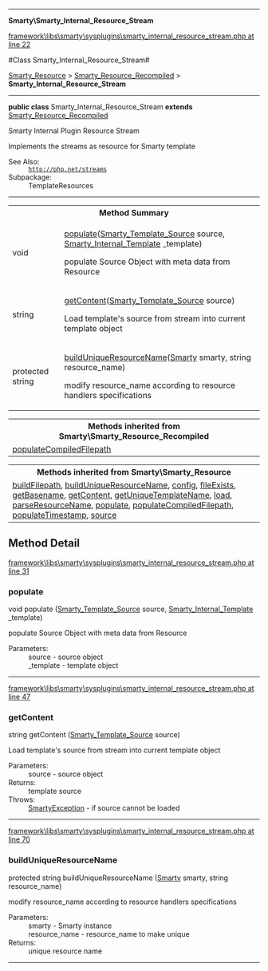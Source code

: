 

- - -

**Smarty\Smarty_Internal_Resource_Stream**


<a href="https://github.com/JeyDotC/Hirudo/blob/master/framework/libs/smarty/sysplugins/smarty_internal_resource_stream.php#L22" target='_blank'>framework\libs\smarty\sysplugins\smarty_internal_resource_stream.php at line 22</a>

#Class Smarty_Internal_Resource_Stream#

<a href="https://github.com/JeyDotC/Hirudo-docs/blob/master/Smarty/Smarty_Resource.md">Smarty_Resource</a>
 &gt; <a href="https://github.com/JeyDotC/Hirudo-docs/blob/master/Smarty/Smarty_Resource_Recompiled.md">Smarty_Resource_Recompiled</a>
 &gt; **Smarty_Internal_Resource_Stream**




- - -

<p><strong>public  class</strong> <span>Smarty_Internal_Resource_Stream</span>
<strong>extends</strong> <a href="https://github.com/JeyDotC/Hirudo-docs/blob/master/Smarty/Smarty_Resource_Recompiled.md">Smarty_Resource_Recompiled</a>

</p>

<div class="comment" id="overview_description"><p>Smarty Internal Plugin Resource Stream</p><p>Implements the streams as resource for Smarty template</p></div>

<dl>
<dt>See Also:</dt>
<dd><code><a href="http://php.net/streams">http://php.net/streams</a></code></dd>
<dt>Subpackage:</dt>
<dd>TemplateResources</dd>
</dl>


<hr />

<table id="summary_method">
<tr><th colspan="2">Method Summary</th></tr>
<tr>
<td><span class='k'></span> <span class='nx'>void</span></td>
<td class="description"><p class="name"><a href="#populate">populate</a>(<a href="https://github.com/JeyDotC/Hirudo-docs/blob/master/Smarty/Smarty_Template_Source.md">Smarty_Template_Source</a> source, <a href="https://github.com/JeyDotC/Hirudo-docs/blob/master/Smarty/Smarty_Internal_Template.md">Smarty_Internal_Template</a> _template)</p><p class="description">populate Source Object with meta data from Resource</p></td>
</tr>
<tr>
<td><span class='k'></span> <span class='nx'>string</span></td>
<td class="description"><p class="name"><a href="#getcontent">getContent</a>(<a href="https://github.com/JeyDotC/Hirudo-docs/blob/master/Smarty/Smarty_Template_Source.md">Smarty_Template_Source</a> source)</p><p class="description">Load template's source from stream into current template object</p></td>
</tr>
<tr>
<td><span class='k'>protected </span> <span class='nx'>string</span></td>
<td class="description"><p class="name"><a href="#builduniqueresourcename">buildUniqueResourceName</a>(<a href="https://github.com/JeyDotC/Hirudo-docs/blob/master/Smarty/Smarty.md">Smarty</a> smarty, string resource_name)</p><p class="description">modify resource_name according to resource handlers specifications</p></td>
</tr>
</table>

<table class="inherit">
<tr><th colspan="2">Methods inherited from Smarty\Smarty_Resource_Recompiled</th></tr>
<tr><td><a href="https://github.com/JeyDotC/Hirudo-docs/blob/master/Smarty/Smarty_Resource_Recompiled.md#populatecompiledfilepath">populateCompiledFilepath</a></td></tr></table>

<table class="inherit">
<tr><th colspan="2">Methods inherited from Smarty\Smarty_Resource</th></tr>
<tr><td><a href="https://github.com/JeyDotC/Hirudo-docs/blob/master/Smarty/Smarty_Resource.md#buildfilepath">buildFilepath</a>, <a href="https://github.com/JeyDotC/Hirudo-docs/blob/master/Smarty/Smarty_Resource.md#builduniqueresourcename">buildUniqueResourceName</a>, <a href="https://github.com/JeyDotC/Hirudo-docs/blob/master/Smarty/Smarty_Resource.md#config">config</a>, <a href="https://github.com/JeyDotC/Hirudo-docs/blob/master/Smarty/Smarty_Resource.md#fileexists">fileExists</a>, <a href="https://github.com/JeyDotC/Hirudo-docs/blob/master/Smarty/Smarty_Resource.md#getbasename">getBasename</a>, <a href="https://github.com/JeyDotC/Hirudo-docs/blob/master/Smarty/Smarty_Resource.md#getcontent">getContent</a>, <a href="https://github.com/JeyDotC/Hirudo-docs/blob/master/Smarty/Smarty_Resource.md#getuniquetemplatename">getUniqueTemplateName</a>, <a href="https://github.com/JeyDotC/Hirudo-docs/blob/master/Smarty/Smarty_Resource.md#load">load</a>, <a href="https://github.com/JeyDotC/Hirudo-docs/blob/master/Smarty/Smarty_Resource.md#parseresourcename">parseResourceName</a>, <a href="https://github.com/JeyDotC/Hirudo-docs/blob/master/Smarty/Smarty_Resource.md#populate">populate</a>, <a href="https://github.com/JeyDotC/Hirudo-docs/blob/master/Smarty/Smarty_Resource.md#populatecompiledfilepath">populateCompiledFilepath</a>, <a href="https://github.com/JeyDotC/Hirudo-docs/blob/master/Smarty/Smarty_Resource.md#populatetimestamp">populateTimestamp</a>, <a href="https://github.com/JeyDotC/Hirudo-docs/blob/master/Smarty/Smarty_Resource.md#source">source</a></td></tr></table>

<h2 id="detail_method">Method Detail</h2>

<a href="https://github.com/JeyDotC/Hirudo/blob/master/framework/libs/smarty/sysplugins/smarty_internal_resource_stream.php#L31" target='_blank'>framework\libs\smarty\sysplugins\smarty_internal_resource_stream.php at line 31</a>

<h3 id="populate()">populate</h3>
<span class='k'></span> <span class='nx'>void</span> <span class='nf'>populate</span> (<a href="https://github.com/JeyDotC/Hirudo-docs/blob/master/Smarty/Smarty_Template_Source.md">Smarty_Template_Source</a> source, <a href="https://github.com/JeyDotC/Hirudo-docs/blob/master/Smarty/Smarty_Internal_Template.md">Smarty_Internal_Template</a> _template)

<div class="details">
<p>populate Source Object with meta data from Resource</p><dl>
<dt>Parameters:</dt>
<dd>source - source object</dd>
<dd>_template - template object</dd>
</dl>

</div>

- - -


<a href="https://github.com/JeyDotC/Hirudo/blob/master/framework/libs/smarty/sysplugins/smarty_internal_resource_stream.php#L47" target='_blank'>framework\libs\smarty\sysplugins\smarty_internal_resource_stream.php at line 47</a>

<h3 id="getContent()">getContent</h3>
<span class='k'></span> <span class='nx'>string</span> <span class='nf'>getContent</span> (<a href="https://github.com/JeyDotC/Hirudo-docs/blob/master/Smarty/Smarty_Template_Source.md">Smarty_Template_Source</a> source)

<div class="details">
<p>Load template's source from stream into current template object</p><dl>
<dt>Parameters:</dt>
<dd>source - source object</dd>
<dt>Returns:</dt>
<dd>template source</dd>
<dt>Throws:</dt>
<dd><a href="../smarty/smartyexception.html">SmartyException</a> - if source cannot be loaded</dd>
</dl>

</div>

- - -


<a href="https://github.com/JeyDotC/Hirudo/blob/master/framework/libs/smarty/sysplugins/smarty_internal_resource_stream.php#L70" target='_blank'>framework\libs\smarty\sysplugins\smarty_internal_resource_stream.php at line 70</a>

<h3 id="buildUniqueResourceName()">buildUniqueResourceName</h3>
<span class='k'>protected </span> <span class='nx'>string</span> <span class='nf'>buildUniqueResourceName</span> (<a href="https://github.com/JeyDotC/Hirudo-docs/blob/master/Smarty/Smarty.md">Smarty</a> smarty, string resource_name)

<div class="details">
<p>modify resource_name according to resource handlers specifications</p><dl>
<dt>Parameters:</dt>
<dd>smarty - Smarty instance</dd>
<dd>resource_name - resource_name to make unique</dd>
<dt>Returns:</dt>
<dd>unique resource name</dd>
</dl>

</div>

- - -

